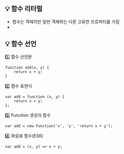 ## :bulb: 함수 리터럴

- 함수는 객체지만 일반 객체와는 다른 고유한 프로퍼티를 가짐
-

## :bulb: 함수 선언

:one: 함수 선언문

```
function add(x, y) {
    return x + y;
}
```

:two: 함수 표현식

```
var add = function (x, y) {
    return x + y;
};
```

:three: Function 생성자 함수

```
var add = new Function('x', 'y', 'return x + y');
```

:four: 화살표 함수(ES6)

```
var add = (x, y) => x + y;
```
